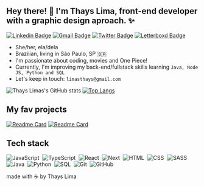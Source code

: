 ## Hey there! 👋 I'm Thays Lima, front-end developer with a graphic design aproach. ✨

[![Linkedin Badge](https://img.shields.io/badge/-LinkedIn-141321?style=for-the-badge&logo=linkedin&link=https://www.linkedin.com/in/limasthays/)](https://www.linkedin.com/in/limasthays/) [![Gmail Badge](https://img.shields.io/badge/-Gmail-141321?style=for-the-badge&logo=gmail&link=mailto:limasthays@gmail.com)](mailto:limasthays@gmail.com) [![Twitter Badge](https://img.shields.io/badge/-Twitter-141321?style=for-the-badge&logo=twitter&link=https://twitter.com/codewiththays)](https://twitter.com/codewiththays) [![Letterboxd Badge](https://img.shields.io/badge/-Letterboxd-141321?style=for-the-badge&logo=letterboxd&link=https://letterboxd.com/thayslima/)](https://letterboxd.com/thayslima/)


- She/her, ela/dela
- Brazilian, living in São Paulo, SP  🇧🇷
- I'm passionate about coding, movies and One Piece!
- Currently, I'm improving my back-end/fullstack skills learning ```Java, Node JS, Python and SQL```
- Let's keep in touch: ```limasthays@gmail.com```

![Thays Limas's GitHub stats](https://github-readme-stats.vercel.app/api?username=limasthays&count_private=true&theme=radical&show_icons=true&hide=issues,contribs) [![Top Langs](https://github-readme-stats.vercel.app/api/top-langs/?username=limasthays&layout=compact&theme=radical)](https://github.com/limasthays) 


## My fav projects

[![Readme Card](https://github-readme-stats.vercel.app/api/pin/?username=limasthays&repo=stackhub&theme=radical)](https://github.com/limasthays/stackhub)
[![Readme Card](https://github-readme-stats.vercel.app/api/pin/?username=limasthays&repo=sass-multistep-form&theme=radical)](https://github.com/limasthays/sass-multistep-form)

## Tech stack
![JavaScript](https://img.shields.io/badge/-JavaScript-141321?style=for-the-badge&logo=javascript)&nbsp;
![TypeScript](https://img.shields.io/badge/-TypeScript-141321?style=for-the-badge&logo=typescript)&nbsp;
![React](https://img.shields.io/badge/-React-141321?style=for-the-badge&logo=react)&nbsp;
![Next](https://img.shields.io/badge/-NextJS-141321?style=for-the-badge&logo=nextdotjs)&nbsp;
![HTML](https://img.shields.io/badge/-HTML-141321?style=for-the-badge&logo=HTML5)&nbsp;
![CSS](https://img.shields.io/badge/-CSS-141321?style=for-the-badge&logo=CSS3&logoColor=1572B6)&nbsp;
![SASS](https://img.shields.io/badge/-Sass-141321?style=for-the-badge&logo=sass)&nbsp;
![Java](https://img.shields.io/badge/Java-141321?style=for-the-badge&logo=java)&nbsp;
![Python](https://img.shields.io/badge/-Python-141321?style=for-the-badge&logo=python)&nbsp;
![SQL](https://img.shields.io/badge/-Sql-141321?style=for-the-badge&logo=sql)&nbsp;
![Git](https://img.shields.io/badge/-Git-141321?style=for-the-badge&logo=git)&nbsp;
![GitHub](https://img.shields.io/badge/-GitHub-141321?style=for-the-badge&logo=github)&nbsp;


made with ☕ by Thays Lima
